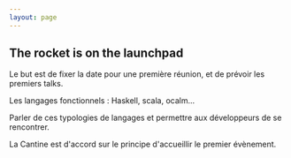 ```yaml
---
layout: page
---
```



## The rocket is on the launchpad

Le but est de fixer la date pour une première réunion, et de prévoir les
premiers talks.

Les langages fonctionnels : Haskell, scala, ocalm...

Parler de ces typologies de langages et permettre aux développeurs de se rencontrer.

La Cantine est d'accord sur le principe d'accueillir le premier évènement.
